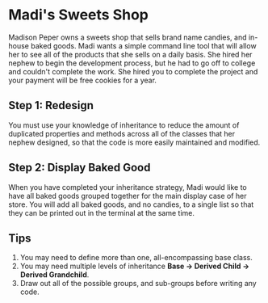 # Madi's Sweets Shop

Madison Peper owns a sweets shop that sells brand name candies, and in-house baked goods. Madi wants a simple command line tool that will allow her to see all of the products that she sells on a daily basis. She hired her nephew to begin the development process, but he had to go off to college and couldn't complete the work. She hired you to complete the project and your payment will be free cookies for a year.

## Step 1: Redesign

You must use your knowledge of inheritance to reduce the amount of duplicated properties and methods across all of the classes that her nephew designed, so that the code is more easily maintained and modified.

## Step 2: Display Baked Good

When you have completed your inheritance strategy, Madi would like to have all baked goods grouped together for the main display case of her store. You will add all baked goods, and no candies, to a single list so that they can be printed out in the terminal at the same time.

## Tips

1. You may need to define more than one, all-encompassing base class.
2. You may need multiple levels of inheritance **Base -> Derived Child -> Derived Grandchild**.
3. Draw out all of the possible groups, and sub-groups before writing any code.
